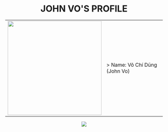 <div align="center">
    <h1>JOHN VO'S PROFILE</h1>
    <div align="left">
        <table>
            <tr>
                <td>
                    <img src="https://avatars.githubusercontent.com/u/94359252?v=4" width="300"/>
                </td>
                <td>
                    > Name: Võ Chí Dũng (John Vo)
                </td>
            </tr>
        </table>
    </div>
    <img src="https://www.planetware.com/wpimages/2020/02/france-in-pictures-beautiful-places-to-photograph-eiffel-tower.jpg"/>
</div>
